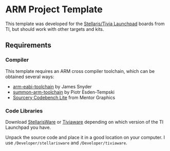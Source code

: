 # ARM Project Template

This template was developed for the [Stellaris/Tivia Launchpad](http://www.ti.com/ww/en/launchpad/stellaris_head.html?DCMP=stellaris-launchpad&HQS=stellaris-launchpad-b) boards from TI, but should work with other targets and kits.

## Requirements

### Compiler

This template requires an ARM cross compiler toolchain, which can be obtained several ways:

* [arm-eabi-toolchain](https://github.com/jsnyder/arm-eabi-toolchain)  by James Snyder
* [summon-arm-toolchain](https://github.com/esden/summon-arm-toolchain)  by Piotr Esden-Tempski
* [Sourcery Codebench Lite](http://www.mentor.com/embedded-software/sourcery-tools/sourcery-codebench/editions/lite-edition/request?id=e023fac2-e611-476b-a702-90eabb2aeca8&downloadlite=scblite2012&fmpath=/embedded-software/sourcery-tools/sourcery-codebench/editions/lite-edition/form) from Mentor Graphics

### Code Libraries

Download [StellarisWare](http://www.ti.com/tool/sw-ek-lm4f120xl) or [Tiviaware](http://www.ti.com/tool/sw-tm4c) depending on which version of the TI Launchpad you have.

Unpack the source code and place it in a good location on your computer. I use `/Developer/stellarisware` and `/Developer/tiviaware`.

